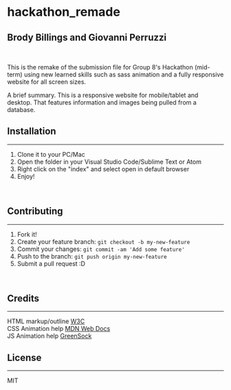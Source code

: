 # hackathon_remade
## Brody Billings and Giovanni Perruzzi 
<br>

This is the remake of the submission file for Group 8's Hackathon (mid-term) using new learned skills such as sass animation and a fully responsive website for all screen sizes.
<br>

A brief summary. This is a responsive website for mobile/tablet and desktop. That features information and images being pulled from a database.


## Installation
***
1. Clone it to your PC/Mac
2. Open the folder in your Visual Studio Code/Sublime Text or Atom
3. Right click on the "index" and select open in default browser
4. Enjoy!

<br>

## Contributing
***

1. Fork it!
2. Create your feature branch: `git checkout -b my-new-feature`
3. Commit your changes: `git commit -am 'Add some feature'`
4. Push to the branch: `git push origin my-new-feature`
5. Submit a pull request :D

<br>

## Credits
***
HTML markup/outline [W3C](https://validator.w3.org/)
<br>
CSS Animation help [MDN Web Docs](https://developer.mozilla.org/en-US/)
<br>
JS Animation help [GreenSock](https://greensock.com/)


## License
***
MIT